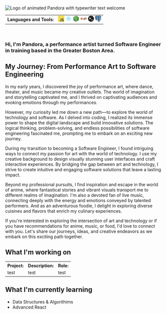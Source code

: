 
<img src="https://i.pinimg.com/originals/27/67/1b/27671b35ce23aaaf355727ebdf77b8ce.gif" alt="Logo of animated Pandora with typewriter text welcome" align="center" >
<br/>


<table align="center">
  
  <tr>
    <th>
      <strong>Languages and Tools:</strong>
    </th>
    <td>
      <code><img height="20" src="https://raw.githubusercontent.com/github/explore/80688e429a7d4ef2fca1e82350fe8e3517d3494d/topics/javascript/javascript.png"></code>
      <code><img height="20" src="https://raw.githubusercontent.com/github/explore/80688e429a7d4ef2fca1e82350fe8e3517d3494d/topics/react/react.png"></code>
      <code><img height="20" src="https://raw.githubusercontent.com/github/explore/80688e429a7d4ef2fca1e82350fe8e3517d3494d/topics/nodejs/nodejs.png"></code>
      <code><img height="20" src="https://raw.githubusercontent.com/github/explore/80688e429a7d4ef2fca1e82350fe8e3517d3494d/topics/git/git.png"></code>
      <code><img height="20" src="https://raw.githubusercontent.com/github/explore/80688e429a7d4ef2fca1e82350fe8e3517d3494d/topics/terminal/terminal.png"></code>
      <code><img height="20" src="https://raw.githubusercontent.com/github/explore/80688e429a7d4ef2fca1e82350fe8e3517d3494d/topics/postgresql/postgresql.png"></code>
    </td>
    </tr>
</table>


</br>
<p text-align="center">
  
### Hi, I'm Pandora, a performance artist turned Software Engineer in training based in the Greater Boston Area.
</p>


## My Journey: From Performance Art to Software Engineering


In my early years, I discovered the joy of performance art, where dance, theater, and music became my creative outlets. The world of imagination and storytelling captivated me, and I thrived on captivating audiences and evoking emotions through my performances.

However, my curiosity led me down a new path—to explore the world of technology and software. As I delved into coding, I realized its immense power to shape the digital landscape and build innovative solutions. The logical thinking, problem-solving, and endless possibilities of software engineering fascinated me, prompting me to embark on an exciting new journey.

During my transition to becoming a Software Engineer, I found intriguing ways to connect my passion for art with the world of technology. I use my creative background to design visually stunning user interfaces and craft interactive experiences. By bridging the gap between art and technology, I strive to create intuitive and engaging software solutions that leave a lasting impact.

Beyond my professional pursuits, I find inspiration and escape in the world of anime, where fantastical stories and vibrant visuals transport me to different realms of imagination. I'm also a devoted fan of live music, connecting deeply with the energy and emotions conveyed by talented performers. And as an adventurous foodie, I delight in exploring diverse cuisines and flavors that enrich my culinary experiences.

If you're interested in exploring the intersection of art and technology or if you have recommendations for anime, music, or food, I'd love to connect with you. Let's share our journeys, ideas, and creative endeavors as we embark on this exciting path together.

## What I'm working on
<table>
  <tr>
    <th>Project:</th>
    <th>Description:</th>
    <th>Role:</th>
  </tr>
  <tr>
    <td>test</td>
    <td>test</td>
     <td>test</td>
  </tr>
  <table>
    
## What I'm currently learning
<ul>
  <li>Data Structures & Algorithims</li>
  <li>Advanced React</li>
</ul>
    
<!-- 

**pan2dora/pan2dora** is a ✨ _special_ ✨ repository because its `README.md` (this file) appears on your GitHub profile.

Here are some ideas to get you started:

- 🔭 I’m currently working on ...
- 🌱 I’m currently learning ...
- 👯 I’m looking to collaborate on ...
- 🤔 I’m looking for help with ...
- 💬 Ask me about ...
- 📫 How to reach me: ...
- 😄 Pronouns: ...
- ⚡ Fun fact: ...
-->

